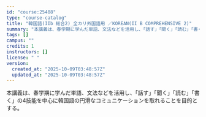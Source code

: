 ```yaml
---
id: "course:25408"
type: "course-catalog"
title: "韓国語(IIb 総合2)_全カリ外国語用 ／KOREAN(II B COMPREHENSIVE 2)"
summary: "本講義は、春学期に学んだ単語、文法などを活用し、「話す」「聞く」「読む」「書く」の4技能を中心に韓国語の円滑なコミュニケーションを取れることを目的とする。"
tags: []
campus: ""
credits: 1
instructors: []
license: " "
version:
  created_at: "2025-10-09T03:48:57Z"
  updated_at: "2025-10-09T03:48:57Z"
---
```


本講義は、春学期に学んだ単語、文法などを活用し、「話す」「聞く」「読む」「書く」の4技能を中心に韓国語の円滑なコミュニケーションを取れることを目的とする。
